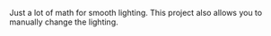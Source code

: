 Just a lot of math for smooth lighting. This project also allows you to manually change the lighting.

